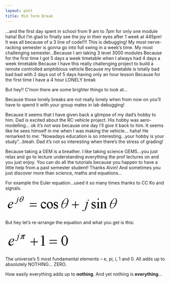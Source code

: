 ```yaml
---
layout: post
title: Mid Term Break
---
```


…and the first day spent in school from 9 am to 7pm for only one module haha! But I’m glad to finally see the joy in their eyes after 1 week at 445pm! It was all because of a 3 line of code!!!! This is debugging! My most nerve-racking semester is gonna go into full swing in a week’s time. My most challenging semester...Because I am taking 3 level 3000 modules Because for the first time I got 5 days a week timetable when I always had 4 days a week timetable Because I have this really challenging project to build a remote controlled amphibious vehicle Because my timetable is totally bad bad bad with 2 days out of 5 days having only an hour lesson Because for the first time I have a 4 hour LONELY break

But hey!! C’mon there are some brighter things to look at...

Because those lonely breaks are not really lonely when from now on you’ll have to spend it with your group mates in lab debugging!

Because it seems that I have given back a glimpse of my dad’s hobby to him. Dad is excited about the RC vehicle project. His hobby was aero-modelling... ok it’s not _was_ because one day I’ll give it back to him. It seems like he sees himself in me when I was making the vehicle... haha! He remarked to me: “Nowadays education is so interesting...your hobby is your study”...bleah. Dad it’s not so interesting when there’s the stress of grading!

Because taking a GEM is a breather. I like taking science GEMS...you just relax and go to lecture understanding everything the prof lectures on and you just enjoy. You can do all the tutorials because you happen to have a little help from a past semester student! Thanks Alvin! And sometimes you just discover more than science, maths and equations...

For example the Euler equation...used it so many times thanks to CC Ko and signals.

![](/img/g.jpg)

But hey let’s re-arrange the equation and what you get is this:

![](/img/b.jpg)

The universe’s 5 most fundamental elements – e, pi, i, 1 and 0. All adds up to absolutely NOTHING... ZERO.

How easily everything adds up to **nothing**. And yet nothing is **everything**...
